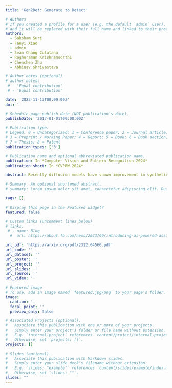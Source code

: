 ```yaml
---
title: 'Gen2Det: Generate to Detect'

# Authors
# If you created a profile for a user (e.g. the default `admin` user), write the username (folder name) here
# and it will be replaced with their full name and linked to their profile.
authors:
  - Saksham Suri
  - Fanyi Xiao
  - admin
  - Sean Chang Culatana
  - Raghuraman Krishnamoorthi
  - Chenchen Zhu
  - Abhinav Shrivastava

# Author notes (optional)
# author_notes:
 # - 'Equal contribution'
 # - 'Equal contribution'

date: '2023-11-13T00:00:00Z'
doi: ''

# Schedule page publish date (NOT publication's date).
publishDate: '2017-01-01T00:00:00Z'

# Publication type.
# Legend: 0 = Uncategorized; 1 = Conference paper; 2 = Journal article;
# 3 = Preprint / Working Paper; 4 = Report; 5 = Book; 6 = Book section;
# 7 = Thesis; 8 = Patent
publication_types: ['3']

# Publication name and optional abbreviated publication name.
publication: In *Computer Vision and Pattern Recognition 2024*
publication_short: In *CVPRW 2024*

abstract: Recently diffusion models have shown improvement in synthetic image quality as well as better control in generation. We motivate and present Gen2Det, a simple modular pipeline to create synthetic training data for object detection for free by leveraging state-of-the-art grounded image generation methods. Unlike existing works which generate individual object instances, require identifying foreground followed by pasting on other images, we simplify to directly generating scene-centric images. In addition to the synthetic data, Gen2Det also proposes a suite of techniques to best utilize the generated data, including image-level filtering, instance-level filtering, and better training recipe to account for imperfections in the generation. Using Gen2Det, we show healthy improvements on object detection and segmentation tasks under various settings and agnostic to detection methods. In the long-tailed detection setting on LVIS, Gen2Det improves the performance on rare categories by a large margin while also significantly improving the performance on other categories, e.g. we see an improvement of 2.13 Box AP and 1.84 Mask AP over just training on real data on LVIS with Mask R-CNN. In the low-data regime setting on COCO, Gen2Det consistently improves both Box and Mask AP by 2.27 and 1.85 points. In the most general detection setting, Gen2Det still demonstrates robust performance gains, e.g. it improves the Box and Mask AP on COCO by 0.45 and 0.32 points.

# Summary. An optional shortened abstract.
# summary: Lorem ipsum dolor sit amet, consectetur adipiscing elit. Duis posuere tellus ac convallis placerat. Proin tincidunt magna sed ex sollicitudin condimentum.

tags: []

# Display this page in the Featured widget?
featured: false

# Custom links (uncomment lines below)
# links:
 # - name: Blog
  #  url: https://about.fb.com/news/2023/09/introducing-ai-powered-assistants-characters-and-creative-tools/

url_pdf: 'https://arxiv.org/pdf/2312.04566.pdf'
url_code: ''
url_dataset: ''
url_poster: ''
url_project: ''
url_slides: ''
url_source: ''
url_video: ''

# Featured image
# To use, add an image named `featured.jpg/png` to your page's folder.
image:
  caption: ''
  focal_point: ''
  preview_only: false

# Associated Projects (optional).
#   Associate this publication with one or more of your projects.
#   Simply enter your project's folder or file name without extension.
#   E.g. `internal-project` references `content/project/internal-project/index.md`.
#   Otherwise, set `projects: []`.
projects: []

# Slides (optional).
#   Associate this publication with Markdown slides.
#   Simply enter your slide deck's filename without extension.
#   E.g. `slides: "example"` references `content/slides/example/index.md`.
#   Otherwise, set `slides: ""`.
slides: ""
---
```

